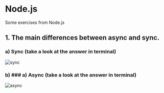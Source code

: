 # Node.js
Some exercises from Node.js

## 1. The main differences between async and sync.

### a) Sync (take a look at the answer in terminal)

![sync](https://user-images.githubusercontent.com/56914063/128509239-43ae1c1a-c160-4e9b-b2c8-9865f7f01480.png)

### b) ### a) Async (take a look at the answer in terminal)

![async](https://user-images.githubusercontent.com/56914063/128509293-f1f57010-57d6-4c5c-9207-4d0e45f9586a.png)


